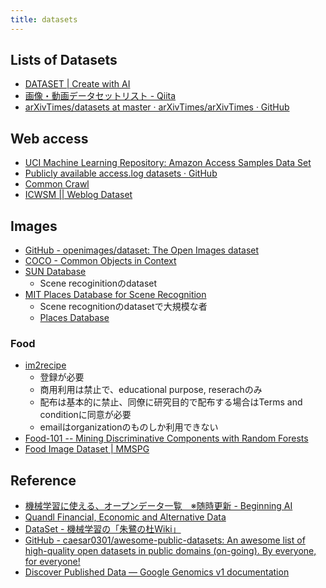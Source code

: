 ```yaml
---
title: datasets
---
```


## Lists of Datasets
* [DATASET | Create with AI](http://createwith.ai/dataset)
* [画像・動画データセットリスト - Qiita](http://qiita.com/hiso-as/items/1d616adfb7560ff5b11a)
* [arXivTimes/datasets at master · arXivTimes/arXivTimes · GitHub](https://github.com/arXivTimes/arXivTimes/tree/master/datasets)



## Web access
* [UCI Machine Learning Repository: Amazon Access Samples Data Set](http://archive.ics.uci.edu/ml/datasets/Amazon+Access+Samples)
* [Publicly available access.log datasets · GitHub](https://gist.github.com/rm-hull/bd60aed44024e9986e3c)
* [Common Crawl](http://commoncrawl.org/)
* [ICWSM || Weblog Dataset](http://www.icwsm.org/data.html)


## Images

* [GitHub - openimages/dataset: The Open Images dataset](https://github.com/openimages/dataset)
* [COCO - Common Objects in Context](http://cocodataset.org/#home)
* [SUN Database](http://groups.csail.mit.edu/vision/SUN/)
    * Scene recoginitionのdataset
* [MIT Places Database for Scene Recognition](http://places.csail.mit.edu/)
    * Scene recognitionのdatasetで大規模な者
    * [Places Database](http://places.csail.mit.edu/user/leaderboard.php)

### Food
* [im2recipe](http://im2recipe.csail.mit.edu/dataset/login/)
    * 登録が必要
    * 商用利用は禁止で、educational purpose, reserachのみ
    * 配布は基本的に禁止、同僚に研究目的で配布する場合はTerms and conditionに同意が必要
    * emailはorganizationのものしか利用できない
* [Food-101 -- Mining Discriminative Components with Random Forests](https://www.vision.ee.ethz.ch/datasets_extra/food-101/)
* [Food Image Dataset | MMSPG](http://mmspg.epfl.ch/food-image-datasets)


## Reference
* [機械学習に使える、オープンデータ一覧　※随時更新 - Beginning AI](http://blog.beginning-ai.com/entry/open-data-index)
* [Quandl Financial, Economic and Alternative Data](https://www.quandl.com/)
* [DataSet - 機械学習の「朱鷺の杜Wiki」](http://ibisforest.org/index.php?DataSet)
* [GitHub - caesar0301/awesome-public-datasets: An awesome list of high-quality open datasets in public domains (on-going). By everyone, for everyone!](https://github.com/caesar0301/awesome-public-datasets)
* [Discover Published Data — Google Genomics v1 documentation](http://googlegenomics.readthedocs.io/en/latest/use_cases/discover_public_data/index.html)


